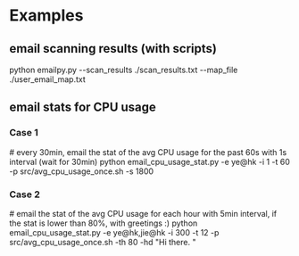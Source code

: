 # Examples
## email scanning results (with scripts)
python emailpy.py --scan_results ./scan_results.txt --map_file ./user_email_map.txt


## email stats for CPU usage
### Case 1
\# every 30min, email the stat of the avg CPU usage for the past 60s with 1s interval (wait for 30min)
python email_cpu_usage_stat.py -e ye@hk -i 1 -t 60 -p src/avg_cpu_usage_once.sh -s 1800

### Case 2
\# email the stat of the avg CPU usage for each hour with 5min interval, if the stat is lower than 80%, with greetings :)
python email_cpu_usage_stat.py -e ye@hk,jie@hk -i 300 -t 12 -p src/avg_cpu_usage_once.sh -th 80 -hd "Hi there. "

